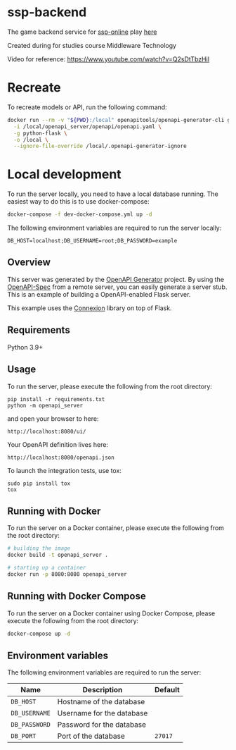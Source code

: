 # ssp-backend
The game backend service for [ssp-online](https://github.com/doofmars/ssp-online) play [here](https://doofmars.github.io/ssp-online/)

Created during for studies course Middleware Technology

Video for reference: https://www.youtube.com/watch?v=Q2sDtTbzHiI

# Recreate

To recreate models or API, run the following command:
```bash
docker run --rm -v "${PWD}:/local" openapitools/openapi-generator-cli generate \
  -i /local/openapi_server/openapi/openapi.yaml \
  -g python-flask \
  -o /local \
  --ignore-file-override /local/.openapi-generator-ignore
```

# Local development

To run the server locally, you need to have a local database running. The easiest way to do this is to use docker-compose:
```bash
docker-compose -f dev-docker-compose.yml up -d
```

The following environment variables are required to run the server locally:
```
DB_HOST=localhost;DB_USERNAME=root;DB_PASSWORD=example
```

## Overview
This server was generated by the [OpenAPI Generator](https://openapi-generator.tech) project. By using the
[OpenAPI-Spec](https://openapis.org) from a remote server, you can easily generate a server stub.  This
is an example of building a OpenAPI-enabled Flask server.

This example uses the [Connexion](https://github.com/zalando/connexion) library on top of Flask.

## Requirements
Python 3.9+

## Usage
To run the server, please execute the following from the root directory:

```
pip install -r requirements.txt
python -m openapi_server
```

and open your browser to here:

```
http://localhost:8080/ui/
```

Your OpenAPI definition lives here:

```
http://localhost:8080/openapi.json
```

To launch the integration tests, use tox:
```
sudo pip install tox
tox
```

## Running with Docker

To run the server on a Docker container, please execute the following from the root directory:

```bash
# building the image
docker build -t openapi_server .

# starting up a container
docker run -p 8080:8080 openapi_server
```

## Running with Docker Compose

To run the server on a Docker container using Docker Compose, please execute the following from the root directory:

```bash
docker-compose up -d
```

## Environment variables
The following environment variables are required to run the server:

| Name          | Description               | Default |
|---------------|---------------------------|---------|
| `DB_HOST`     | Hostname of the database  |         |
| `DB_USERNAME` | Username for the database |         |
| `DB_PASSWORD` | Password for the database |         |
| `DB_PORT`     | Port of the database      | `27017` |
